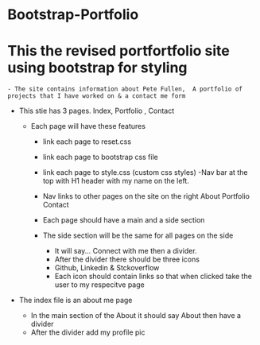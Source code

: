 # Bootstrap-Portfolio


# This the revised portfortfolio site using bootstrap for styling
	- The site contains information about Pete Fullen,  A portfolio of projects that I have worked on & a contact me form



- This stie has 3 pages.  Index, Portfolio , Contact

	- Each page will have these features
		- link each page to reset.css
		- link each page to bootstrap css file
		- link each page to style.css  (custom css styles)
		-Nav bar at the top with H1 header with my name on the left.      
		- Nav links to other pages on the site on the right     About    Portfolio    Contact

		- Each page should have a main and a side section
		- The side section will be the same for all pages on the side
			- It will say...   Connect with me  then a divider.
			- After the divider there should be three icons
			- Github, Linkedin & Stckoverflow
			- Each icon should contain links so that when clicked take the user to my respecitve page      


- The index file is an about me page
	- In the main section of the About it should say About then have a divider
	- After the divider add my profile pic